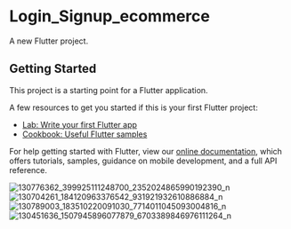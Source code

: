 # Login_Signup_ecommerce

A new Flutter project.

## Getting Started

This project is a starting point for a Flutter application.

A few resources to get you started if this is your first Flutter project:

- [Lab: Write your first Flutter app](https://flutter.dev/docs/get-started/codelab)
- [Cookbook: Useful Flutter samples](https://flutter.dev/docs/cookbook)

For help getting started with Flutter, view our
[online documentation](https://flutter.dev/docs), which offers tutorials,
samples, guidance on mobile development, and a full API reference.

![130776362_399925111248700_2352024865990192390_n](https://user-images.githubusercontent.com/56726653/102622212-605c1e80-4149-11eb-8373-9b995efe6912.png)
![130704261_184120963376542_931921932610886884_n](https://user-images.githubusercontent.com/56726653/102622284-78cc3900-4149-11eb-9f70-953b8e5ccc15.png)
![130789003_183510220091030_7714011045093004816_n](https://user-images.githubusercontent.com/56726653/102622381-9b5e5200-4149-11eb-9cca-42383ee1ff2c.png)
![130451636_1507945896077879_6703389846976111264_n](https://user-images.githubusercontent.com/56726653/102622417-a913d780-4149-11eb-84d5-a7c0eb02b96c.png)
